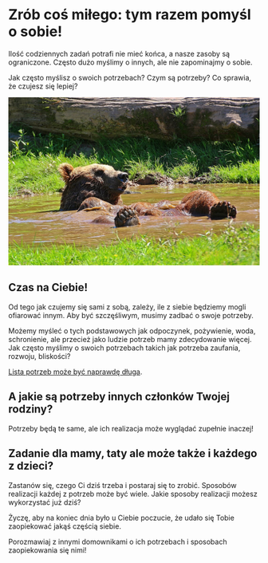 # Zrób coś miłego: tym razem pomyśl o sobie!

Ilość codziennych zadań potrafi nie mieć końca, a nasze zasoby są ograniczone. Często dużo myślimy o innych, ale nie zapominajmy o sobie. 

Jak często myślisz o swoich potrzebach? Czym są potrzeby? Co sprawia, że czujesz się lepiej?

![Misiu się wygrzewa](/img/2022-12-14.jpg)

## Czas na Ciebie!

Od tego jak czujemy się sami z sobą, zależy, ile z siebie będziemy mogli ofiarować innym. Aby być szczęśliwym, musimy zadbać o swoje potrzeby.

Możemy myśleć o tych podstawowych jak odpoczynek, pożywienie, woda, schronienie, ale przecież jako ludzie potrzeb mamy zdecydowanie więcej. Jak często myślimy o swoich potrzebach takich jak potrzeba zaufania, rozwoju, bliskości?

[Lista potrzeb może być naprawdę długa](https://nvclab.pl/wp-content/uploads/2017/01/lista-potrzeb.pdf).


## A jakie są  potrzeby innych członków Twojej rodziny?

Potrzeby będą te same, ale ich realizacja może wyglądać zupełnie inaczej!

## Zadanie dla mamy, taty ale może także i każdego z dzieci?

Zastanów się, czego Ci dziś trzeba i postaraj się to zrobić. Sposobów realizacji każdej z potrzeb może być wiele. Jakie sposoby realizacji możesz wykorzystać już dziś?

Życzę, aby na koniec dnia było u Ciebie poczucie, że udało się Tobie zaopiekować jakąś częścią siebie.

Porozmawiaj z innymi domownikami o ich potrzebach i sposobach zaopiekowania się nimi!